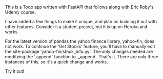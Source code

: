This is a Todo app written with FastAPI that follows along with Eric Roby's Udemy course. 

I have added a few things to make it unique, and plan on building it out with other features.
Consider it a student project, but it is up on Heroku and works. 

For the latest version of pandas the yahoo finance library, yahoo-fin, does not work. To continue the 'Get Stocks'
feature, you'll have to manually edit the site-package 'yahoo-fin/stock_info.py'. The only changes needed are
modifying the '.append' function to ._append'. That's it. There are only three instances of this, so it's a quick change and works.  

Try it out!
